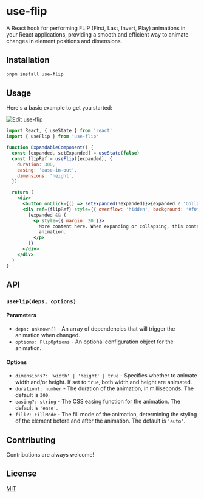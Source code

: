 # use-flip

A React hook for performing FLIP (First, Last, Invert, Play) animations in your React applications, providing a smooth and efficient way to animate changes in element positions and dimensions.

## Installation

```bash
pnpm install use-flip
```

## Usage

Here's a basic example to get you started:

[![Edit use-flip](https://codesandbox.io/static/img/play-codesandbox.svg)](https://codesandbox.io/p/sandbox/use-flip-hpmjxz)

```jsx
import React, { useState } from 'react'
import { useFlip } from 'use-flip'

function ExpandableComponent() {
  const [expanded, setExpanded] = useState(false)
  const flipRef = useFlip([expanded], {
    duration: 300,
    easing: 'ease-in-out',
    dimensions: 'height',
  })

  return (
    <div>
      <button onClick={() => setExpanded(!expanded)}>{expanded ? 'Collapse' : 'Expand'}</button>
      <div ref={flipRef} style={{ overflow: 'hidden', background: '#f0f0f0' }}>
        {expanded && (
          <p style={{ margin: 20 }}>
            More content here. When expanding or collapsing, this content will animate smoothly, demonstrating the FLIP
            animation.
          </p>
        )}
      </div>
    </div>
  )
}
```

## API

### `useFlip(deps, options)`

#### Parameters

- `deps: unknown[]` - An array of dependencies that will trigger the animation when changed.
- `options: FlipOptions` - An optional configuration object for the animation.

#### Options

- `dimensions?: 'width' | 'height' | true` - Specifies whether to animate width and/or height. If set to `true`, both width and height are animated.
- `duration?: number` - The duration of the animation, in milliseconds. The default is `300`.
- `easing?: string` - The CSS easing function for the animation. The default is `'ease'`.
- `fill?: FillMode` - The fill mode of the animation, determining the styling of the element before and after the animation. The default is `'auto'`.

## Contributing

Contributions are always welcome!

## License

[MIT](LICENSE)
